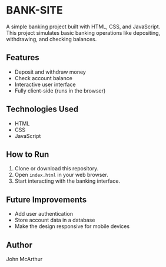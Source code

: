 # BANK-SITE

A simple banking project built with HTML, CSS, and JavaScript.  
This project simulates basic banking operations like depositing, withdrawing, and checking balances.

## Features
- Deposit and withdraw money
- Check account balance
- Interactive user interface
- Fully client-side (runs in the browser)

## Technologies Used
- HTML
- CSS
- JavaScript

## How to Run
1. Clone or download this repository.
2. Open `index.html` in your web browser.
3. Start interacting with the banking interface.

## Future Improvements
- Add user authentication
- Store account data in a database
- Make the design responsive for mobile devices

## Author
John McArthur
